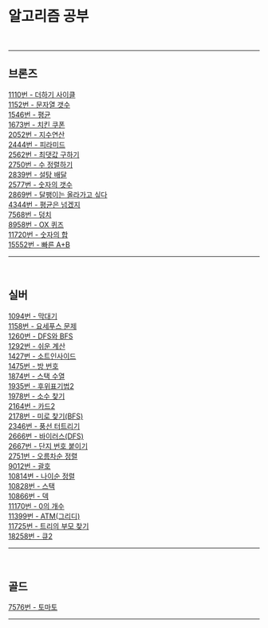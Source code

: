 <h1>알고리즘 공부</h1>
<br>

<hr>
<h2>브론즈</h2>

[1110번 - 더하기 사이클](https://github.com/Cms4187/Algorithm/blob/main/BackJoon/Bronze/Number_Cycle.py)</br>
[1152번 - 문자열 갯수](https://github.com/Cms4187/Algorithm/blob/main/BackJoon/Bronze/Str_Count.py)</br>
[1546번 - 평균](https://github.com/Cms4187/Algorithm/blob/main/BackJoon/Bronze/Average.py)</br>
[1673번 - 치킨 쿠폰](https://github.com/Cms4187/Algorithm/blob/main/BackJoon/Bronze/Chicken_Coupon.py)</br>
[2052번 - 지수연산](https://github.com/Cms4187/Algorithm/blob/main/BackJoon/Bronze/Number_Cal.py)</br>
[2444번 - 피라미드](https://github.com/Cms4187/Algorithm/blob/main/BackJoon/Bronze/Pyramid.py)</br>
[2562번 - 최댓값 구하기](https://github.com/Cms4187/Algorithm/blob/main/BackJoon/Bronze/Max_Number.py)</br>
[2750번 - 수 정렬하기](https://github.com/Cms4187/Algorithm/blob/main/BackJoon/Bronze/Number_Sort.py)</br>
[2839번 - 설탕 배달](https://github.com/Cms4187/Algorithm/blob/main/BackJoon/Bronze/Sugar.py)</br>
[2577번 - 숫자의 갯수](https://github.com/Cms4187/Algorithm/blob/main/BackJoon/Bronze/Number_Count.py)</br>
[2869번 - 달팽이는 올라가고 싶다](https://github.com/Cms4187/Algorithm/blob/main/BackJoon/Bronze/Up_Snail.py)</br>
[4344번 - 평균은 넘겠지](https://github.com/Cms4187/Algorithm/blob/main/BackJoon/Bronze/Over_Avg.py)</br>
[7568번 - 덩치](https://github.com/Cms4187/Algorithm/blob/main/BackJoon/Silver/Self_Number.py)</br>
[8958번 - OX 퀴즈](https://github.com/Cms4187/Algorithm/blob/main/BackJoon/Bronze/OXQuiz.py)</br>
[11720번 - 숫자의 합](https://github.com/Cms4187/Algorithm/commit/cc0663aa9f001fd90fae4b0d7a7e1fe438107ddb)</br>
[15552번 - 빠른 A+B](https://github.com/Cms4187/Algorithm/commit/f13c62704c16a5cae140f8a7eed454ad4e9a759a)</br>

<hr>
</br><h2>실버</h2>

[1094번 - 막대기](https://github.com/Cms4187/Algorithm/blob/main/BackJoon/Silver/Stick.py)</br>
[1158번 - 요세푸스 문제](https://github.com/Cms4187/Algorithm/blob/main/BackJoon/Silver/Josephus.py)</br>
[1260번 - DFS와 BFS](https://github.com/Cms4187/Algorithm/blob/main/BackJoon/Silver/DFS_BFS.py)</br>
[1292번 - 쉬운 계산](https://github.com/Cms4187/Algorithm/blob/main/BackJoon/Silver/Easy_Problem.py)</br>
[1427번 - 소트인사이드](https://github.com/Cms4187/Algorithm/blob/main/BackJoon/Silver/Sorting.py)</br>
[1475번 - 방 번호](https://github.com/Cms4187/Algorithm/blob/main/BackJoon/Silver/Room_Number.py)</br>
[1874번 - 스택 수열](https://github.com/Cms4187/Algorithm/blob/main/BackJoon/Silver/Stack_Sequence.py)</br>
[1935번 - 후위표기법2](https://github.com/Cms4187/Algorithm/blob/main/BackJoon/Silver/Postfix2.py)</br>
[1978번 - 소수 찾기](https://github.com/Cms4187/Algorithm/blob/main/BackJoon/Silver/PrimeNumber.py)</br>
[2164번 - 카드2](https://github.com/Cms4187/Algorithm/blob/main/BackJoon/Silver/Card2.py)</br>
[2178번 - 미로 찾기(BFS)](https://github.com/Cms4187/Algorithm/blob/main/BackJoon/Silver/Maze.py)</br>
[2346번 - 풍선 터트리기](https://github.com/Cms4187/Algorithm/blob/main/BackJoon/Silver/Value_Parentheses.py)</br>
[2666번 - 바이러스(DFS)](https://github.com/Cms4187/Algorithm/blob/main/BackJoon/Silver/Virus.py)</br>
[2667번 - 단지 번호 붙이기](https://github.com/Cms4187/Algorithm/blob/main/BackJoon/Silver/Apart_Number.py)</br>
[2751번 - 오름차순 정렬](https://github.com/Cms4187/Algorithm/blob/main/BackJoon/Silver/Sorting2.py)</br>
[9012번 - 괄호](https://github.com/Cms4187/Algorithm/blob/main/BackJoon/Silver/Parenthesis.py)</br>
[10814번 - 나이순 정렬](https://github.com/Cms4187/Algorithm/blob/main/BackJoon/Silver/Age_Sort.py)</br>
[10828번 - 스택](https://github.com/Cms4187/Algorithm/blob/main/BackJoon/Silver/Stack.py)</br>
[10866번 - 덱](https://github.com/Cms4187/Algorithm/blob/main/BackJoon/Silver/dack.py)</br>
[11170번 - 0의 개수](https://github.com/Cms4187/Algorithm/blob/main/BackJoon/Silver/Count_Zero.py)</br>
[11399번 - ATM(그리디)](https://github.com/Cms4187/Algorithm/blob/main/BackJoon/Silver/ATM.py)</br>
[11725번 - 트리의 부모 찾기](https://github.com/Cms4187/Algorithm/blob/main/BackJoon/Silver/Parent_Tree.py)</br>
[18258번 - 큐2](https://github.com/Cms4187/Algorithm/blob/main/BackJoon/Silver/Queue2.py)</br>


<hr>

</br><h2>골드</h2>

[7576번 - 토마토](https://github.com/Cms4187/Algorithm/blob/main/BackJoon/Gold/Tomato.py)</br>
<hr>
